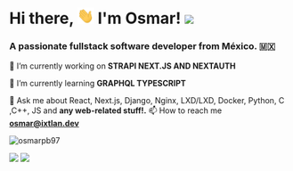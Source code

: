 <h1 align="left">Hi there, <img src="https://raw.githubusercontent.com/ABSphreak/ABSphreak/master/gifs/Hi.gif" width="30px" /> I'm Osmar!	<img style="height:24px" src="https://github.githubassets.com/images/icons/emoji/unicode/26a1.png"></h1>
<div>
	<h3 align="left">A passionate  fullstack software developer from México. 🇲🇽</h3>
</div>

🔭 I’m currently working on  **STRAPI NEXT.JS AND NEXTAUTH**

🌱 I’m currently learning **GRAPHQL TYPESCRIPT**

💬 Ask me about  React, Next.js, Django, Nginx, LXD/LXD, Docker, Python, C ,C++, JS and **any web-related stuff!.**
📫 How to reach me <a mailto="osmarpb.97@gmail.com">**osmar@ixtlan.dev**</a>

<p align="left">
 <img src="https://komarev.com/ghpvc/?username=osmarpb97&label=Profile%20views&color=0e75b6&style=flat" alt="osmarpb97" /> </p><p align="left"> 
 </p>
 </div>
<p>
  <img height="180em" src="https://github-readme-stats.vercel.app/api?username=osmarpb97&show_icons=true&hide_border=true&&count_private=true&include_all_commits=true" />
  <img height="180em" src="https://github-readme-stats.vercel.app/api/top-langs/?username=osmarpb97&exclude_repo=KNN-Image-Classification&show_icons=true&hide_border=true&layout=compact&langs_count=8"/>
</p>
